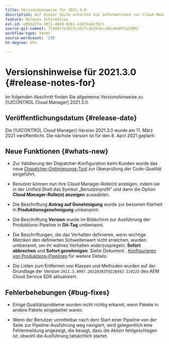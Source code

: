 ```yaml
---
title: Versionshinweise für 2021.3.0
description: Auf dieser Seite erhalten Sie Informationen zur Cloud Manager-Version 2021.3.0.
feature: Release Information
exl-id: e05b22fe-f071-4b69-9db1-e3d7ee4cfbcc
source-git-commit: 71d44c7e3673ca62fcd2203ecc0bc4ed9fa22002
workflow-type: tm+mt
source-wordcount: '235'
ht-degree: 95%

---
```


# Versionshinweise für 2021.3.0 {#release-notes-for}

Im folgenden Abschnitt finden Sie allgemeine Versionshinweise zu [!UICONTROL Cloud Manager] 2021.3.0.

## Veröffentlichungsdatum {#release-date}

Die [!UICONTROL Cloud Manager]-Version 2021.3.0 wurde am 11. März 2021 veröffentlicht.
Die nächste Version ist für den 8. April 2021 geplant.

## Neue Funktionen {#whats-new}

* Zur Validierung der Dispatcher-Konfiguration beim Kunden wurde das neue [Dispatcher-Optimierungs-Tool](https://experienceleague.adobe.com/docs/experience-manager-cloud-manager/using/how-to-use/custom-code-quality-rules.html?lang=de#dispatcher-optimization-tool-rules) zur Überprüfung der Code-Qualität eingeführt.

* Benutzer können nun ihre Cloud Manager-Rolle(n) anzeigen, indem sie in der Unified Shell das Symbol „Benutzerprofil“ und dann die Option **Cloud Manager-Rolle(n) anzeigen** auswählen.

* Die Beschriftung **Antrag auf Genehmigung** wurde zur besseren Klarheit in **Produktionsgenehmigung** umbenannt.

* Die Beschriftung **Version** wurde im Bildschirm zur Ausführung der Produktions-Pipeline in **Git-Tag** umbenannt.

* Die Beschriftungen, die das Verhalten definieren, wenn wichtige Metriken den definierten Schwellenwert nicht erreichen, wurden umbenannt, um ihr wahres Verhalten widerzuspiegeln: **Sofort abbrechen** und **Sofort genehmigen**. Siehe Dokument . [Konfigurieren von Produktions-Pipelines](configuring-production-pipelines.md) für weitere Details.

* Die Listen zum Entfernen von Klassen und Methoden wurden auf der Grundlage der Version `2021.3.4997.20210303T022849Z-210225` des AEM Cloud Service SDK aktualisiert.

## Fehlerbehebungen {#bug-fixes}

* Einige Qualitätsprobleme wurden nicht richtig erkannt, wenn Pakete in andere Pakete eingebettet waren.

* Wenn der Benutzer unmittelbar nach dem Start einer Pipeline von der Seite zur Pipeline-Ausführung weg navigiert, wird gelegentlich eine Fehlermeldung angezeigt, die besagt, dass die Aktion fehlgeschlagen ist, obwohl die Ausführung tatsächlich startet.
